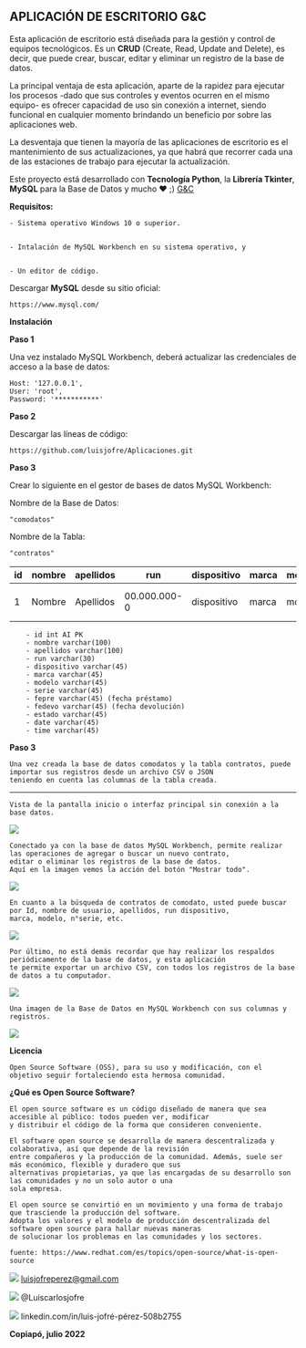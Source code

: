 ##  **APLICACIÓN DE ESCRITORIO G&C**

Esta aplicación de escritorio está diseñada para la gestión y control de equipos tecnológicos. Es un **CRUD** (Create, Read, Update and Delete), es decir, que puede crear, buscar, editar y eliminar un registro de la base de datos.

La principal ventaja de esta aplicación, aparte de la rapidez para ejecutar los procesos -dado que sus controles y eventos ocurren en el mismo equipo- es ofrecer capacidad de uso sin conexión a internet, siendo funcional en cualquier momento brindando un beneficio por sobre las aplicaciones web.

La desventaja que tienen la mayoría de las aplicaciones de escritorio es el mantenimiento de sus actualizaciones, ya que habrá que recorrer cada una de las estaciones de trabajo para ejecutar la actualización.

Este proyecto está desarrollado con **Tecnología Python**, la **Librería Tkinter**, **MySQL** para la Base de Datos y mucho ❤️ ;)
[G&C](https://github.com/luisjofre/Aplicaciones/commit/bfb31584cfbf26680bf5ae060c8a66bc70f1d9dd "G&C")

**Requisitos:**

	- Sistema operativo Windows 10 o superior.
	
	
	- Intalación de MySQL Workbench en su sistema operativo, y
	
	
	- Un editor de código.

Descargar **MySQL** desde su sitio oficial:

	https://www.mysql.com/

**Instalación**

**Paso 1**

Una vez instalado MySQL Workbench, deberá actualizar las credenciales de acceso a la base de datos:

	Host: '127.0.0.1',
	User: 'root',
	Password: '***********'

**Paso 2**

Descargar las líneas de código:

	https://github.com/luisjofre/Aplicaciones.git


**Paso 3**

Crear lo siguiente en el gestor de bases de datos MySQL Workbench:


Nombre de la Base de Datos:

	"comodatos"
	
	
Nombre de la Tabla:

	"contratos"
	

id	| nombre	|apellidos	|run		|dispositivo|marca	|modelo	|serie	     |fepre	|fedevo    |estado  |date      |time    |
--------|---------------|---------------|---------------|-----------|-----------|-------|------------|----------|----------|--------|----------|--------|
1	|	Nombre  |      Apellidos|   00.000.000-0|dispositivo|      marca| modelo|000000000000|00-00-0000|00-00-0000|  estado|00-00-0000|00:00:00|

		- id int AI PK
		- nombre varchar(100)
		- apellidos varchar(100)
		- run varchar(30)
		- dispositivo varchar(45)
		- marca varchar(45)
		- modelo varchar(45)
		- serie varchar(45)
		- fepre varchar(45) (fecha préstamo)
		- fedevo varchar(45) (fecha devolución)
		- estado varchar(45)
		- date varchar(45)
		- time varchar(45)

**Paso 3**

	Una vez creada la base de datos comodatos y la tabla contratos, puede importar sus registros desde un archivo CSV o JSON
	teniendo en cuenta las columnas de la tabla creada.
****

	Vista de la pantalla inicio o interfaz principal sin conexión a la base datos.
![](https://i.postimg.cc/8cKC0ccp/Captura1.png)

	Conectado ya con la base de datos MySQL Workbench, permite realizar las operaciones de agregar o buscar un nuevo contrato,
	editar o eliminar los registros de la base de datos. 
	Aquí en la imagen vemos la acción del botón "Mostrar todo".
![](https://i.postimg.cc/Wp6YJrqL/Captura2.png)

	En cuanto a la búsqueda de contratos de comodato, usted puede buscar por Id, nombre de usuario, apellidos, run dispositivo,
	marca, modelo, n°serie, etc.
![](https://i.postimg.cc/D0yrGSRn/Captura3.png)

	Por último, no está demás recordar que hay realizar los respaldos periódicamente de la base de datos, y esta aplicación
	te permite exportar un archivo CSV, con todos los registros de la base de datos a tu computador.
![](https://i.postimg.cc/t4HgvKCV/Captura4.png)

	Una imagen de la Base de Datos en MySQL Workbench con sus columnas y registros.
![](https://i.postimg.cc/CxQwT9wN/Captura5.png)

**Licencia**

	Open Source Software (OSS), para su uso y modificación, con el objetivo seguir fortaleciendo esta hermosa comunidad.

**¿Qué es Open Source Software?**

	El open source software es un código diseñado de manera que sea accesible al público: todos pueden ver, modificar
	y distribuir el código de la forma que consideren conveniente.

	El software open source se desarrolla de manera descentralizada y colaborativa, así que depende de la revisión
	entre compañeros y la producción de la comunidad. Además, suele ser más económico, flexible y duradero que sus
	alternativas propietarias, ya que las encargadas de su desarrollo son las comunidades y no un solo autor o una
	sola empresa.

	El open source se convirtió en un movimiento y una forma de trabajo que trasciende la producción del software.
	Adopta los valores y el modelo de producción descentralizada del software open source para hallar nuevas maneras
	de solucionar los problemas en las comunidades y los sectores.

	fuente: https://www.redhat.com/es/topics/open-source/what-is-open-source


![](https://i.postimg.cc/25j6WsS4/Gmail.png)  luisjofreperez@gmail.com

![](https://i.postimg.cc/2SD3kbp9/Twitter.png)  @Luiscarlosjofre

![](https://i.postimg.cc/sg4xvjsj/LinkedIn.png)  linkedin.com/in/luis-jofré-pérez-508b2755


**Copiapó, julio 2022**

